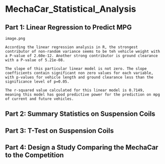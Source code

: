 # MechaCar_Statistical_Analysis
## Part 1: Linear Regression to Predict MPG
    image.png

    According the linear regression analysis in R, the strongest contributor of non-random variance seems to be teh vehicle weight with a P-value of 2.60e-12. Another strong contributor is ground clearance with a P-value of 5.21e-08. 

    The slope of this particular linear model is not zero. The slope coefficients contain significant non zero values for each variable, with p-values for vehicle length and ground clearance less than the significance level of p=0.05. 

    The r-squared value calculated for this linear model is 0.7149, meaning this model has good predictive power for the prediction on mpg of current and future vehicles.
    
## Part 2: Summary Statistics on Suspension Coils

## Part 3: T-Test on Suspension Coils

## Part 4: Design a Study Comparing the MechaCar to the Competition
